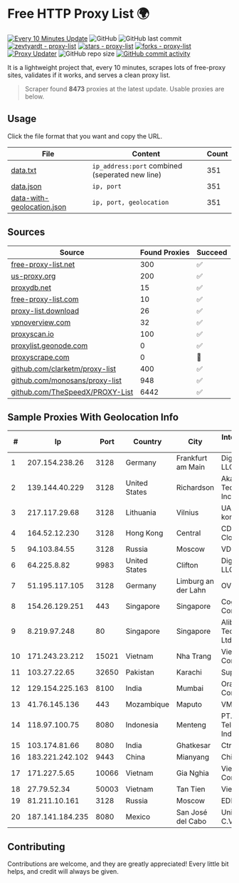 
# Free HTTP Proxy List 🌍

[![Every 10 Minutes Update](https://github.com/mertguvencli/http-proxy-list/actions/workflows/main.yml/badge.svg?branch=main)](https://github.com/mertguvencli/http-proxy-list/actions/workflows/main.yml)
![GitHub](https://img.shields.io/github/license/mertguvencli/http-proxy-list)
![GitHub last commit](https://img.shields.io/github/last-commit/mertguvencli/http-proxy-list)
[![zevtyardt - proxy-list](https://img.shields.io/static/v1?label=zevtyardt&message=proxy-list&color=blue&logo=github)](https://github.com/zevtyardt/proxy-list "Go to GitHub repo")
[![stars - proxy-list](https://img.shields.io/github/stars/zevtyardt/proxy-list?style=social)](https://github.com/zevtyardt/proxy-list)
[![forks - proxy-list](https://img.shields.io/github/forks/zevtyardt/proxy-list?style=social)](https://github.com/zevtyardt/proxy-list)
[![Proxy Updater](https://github.com/zevtyardt/proxy-list/workflows/Proxy%20Updater/badge.svg)](https://github.com/zevtyardt/proxy-list/actions?query=workflow:"Proxy+Updater")
![GitHub repo size](https://img.shields.io/github/repo-size/zevtyardt/proxy-list)
[![GitHub commit activity](https://img.shields.io/github/commit-activity/m/zevtyardt/proxy-list?logo=commits)](https://github.com/zevtyardt/proxy-list/commits/main)

It is a lightweight project that, every 10 minutes, scrapes lots of free-proxy sites, validates if it works, and serves a clean proxy list.

> Scraper found **8473** proxies at the latest update. Usable proxies are below.

## Usage

Click the file format that you want and copy the URL.

|File|Content|Count|
|----|-------|-----|
|[data.txt](https://raw.githubusercontent.com/mertguvencli/http-proxy-list/main/proxy-list/data.txt)|`ip_address:port` combined (seperated new line)|351|
|[data.json](https://raw.githubusercontent.com/mertguvencli/http-proxy-list/main/proxy-list/data.json)|`ip, port`|351|
|[data-with-geolocation.json](https://raw.githubusercontent.com/mertguvencli/http-proxy-list/main/proxy-list/data-with-geolocation.json)|`ip, port, geolocation`|351|

## Sources

|Source|Found Proxies|Succeed|
|------|-------------|-------|
|[free-proxy-list.net](https://free-proxy-list.net)|300|✅|
|[us-proxy.org](https://www.us-proxy.org)|200|✅|
|[proxydb.net](http://proxydb.net)|15|✅|
|[free-proxy-list.com](https://free-proxy-list.com/?page=&port=&type%5B%5D=http&type%5B%5D=https&up_time=0&search=Search)|10|✅|
|[proxy-list.download](https://www.proxy-list.download/HTTP)|26|✅|
|[vpnoverview.com](https://vpnoverview.com/privacy/anonymous-browsing/free-proxy-servers)|32|✅|
|[proxyscan.io](https://www.proxyscan.io)|100|✅|
|[proxylist.geonode.com](https://proxylist.geonode.com/api/proxy-list?limit=300&page=1&sort_by=lastChecked&sort_type=desc&protocols=http,https)|0|✅|
|[proxyscrape.com](https://api.proxyscrape.com/v2/?request=displayproxies&protocol=http&timeout=10000&country=all&ssl=all&anonymity=all)|0|🚫|
|[github.com/clarketm/proxy-list](https://raw.githubusercontent.com/clarketm/proxy-list/master/proxy-list-raw.txt)|400|✅|
|[github.com/monosans/proxy-list](https://raw.githubusercontent.com/monosans/proxy-list/main/proxies/http.txt)|948|✅|
|[github.com/TheSpeedX/PROXY-List](https://raw.githubusercontent.com/TheSpeedX/PROXY-List/master/http.txt)|6442|✅|


## Sample Proxies With Geolocation Info

|#|Ip|Port|Country|City|Internet Service Provider|
|-|--|----|-------|----|-------------------------|
|1|207.154.238.26|3128|Germany|Frankfurt am Main|DigitalOcean, LLC|
|2|139.144.40.229|3128|United States|Richardson|Akamai Technologies, Inc.|
|3|217.117.29.68|3128|Lithuania|Vilnius|UAB "Baltnetos komunikacijos"|
|4|164.52.12.230|3128|Hong Kong|Central|CDS Global Cloud Co.|
|5|94.103.84.55|3128|Russia|Moscow|VDSINA|
|6|64.225.8.82|9983|United States|Clifton|DigitalOcean, LLC|
|7|51.195.117.105|3128|Germany|Limburg an der Lahn|OVH SAS|
|8|154.26.129.251|443|Singapore|Singapore|Cogent Communications|
|9|8.219.97.248|80|Singapore|Singapore|Alibaba (US) Technology Co., Ltd.|
|10|171.243.23.212|15021|Vietnam|Nha Trang|Viettel Corporation|
|11|103.27.22.65|32650|Pakistan|Karachi|Supernet|
|12|129.154.225.163|8100|India|Mumbai|Oracle Corporation|
|13|41.76.145.136|443|Mozambique|Maputo|VM  S.A|
|14|118.97.100.75|8080|Indonesia|Menteng|PT. Telekomunikasi Indonesia|
|15|103.174.81.66|8080|India|Ghatkesar|CtrlS|
|16|183.221.242.102|9443|China|Mianyang|China Mobile|
|17|171.227.5.65|10066|Vietnam|Gia Nghia|Viettel Corporation|
|18|27.79.52.34|50003|Vietnam|Tan Tien|Viettel Group|
|19|81.211.10.161|3128|Russia|Moscow|EDN Sovintel|
|20|187.141.184.235|8080|Mexico|San José del Cabo|Uninet S.A. de C.V.|



## Contributing

Contributions are welcome, and they are greatly appreciated! Every
little bit helps, and credit will always be given.

